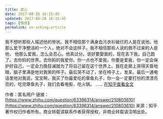 ```yaml
---
title: 虐心
date: 2017-08-28 16:15:45
updated: 2017-08-28 16:15:45
tags: [情感]
permalink: an-aching-article
---
```

我不想听那些人描述他的惨状。我不相信那个满身血污衣衫破烂的人是在说他。他那么爱干净整洁的一个人，绝对不会这样子。我不相信那些人说的救不过来的人是他<!-- more -->，
他那么爱我，怎么会忍心。他真过分。说好要娶我的，现在丢下我，自己跑了。去你妈的世界。去你妈的我爱你。你一点也不爱我，你要是爱我，你一定会保护好自己，一定会力挽狂澜就为了将自己留在这个世界上。我在走廊上哭得天昏地暗，脑子里满是他对我笑的样子。最后哭不动了，坐在椅子上，发呆。最后一通电话里他对我说，宝宝啊，我买了你最爱吃的章鱼丸子，你一会一定要打扮的漂漂亮亮的，吃完章鱼丸子，我们去看电影，吃火锅。
……
[在知乎查看全文](https://www.zhihu.com/question/63396314/answer/210803610)

作者：匿名用户
链接：[https://www.zhihu.com/question/63396314/answer/210803610](https://www.zhihu.com/question/63396314/answer/210803610)
来源：知乎
著作权归作者所有。商业转载请联系作者获得授权，非商业转载请注明出处。